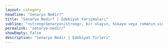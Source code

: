 ```yaml
---
layout: category
headline: "Senaryo Nedir?"
title: "Senaryo Nedir? | Edebiyat Yarışmaları"
subline: "<strong>Senaryo</strong>, bir olayın, hikaye veya romanın sinema tekniği ile uyarlanıp sahnelere bölündüğü, diyaloglar haline getirilen hikayeleştirilmiş yazı türüdür. Olayları belli bir şemaya uygun hazırlanır. Ayrıntılarla ve kişileştirilen karakterlerle konuşmalar yazılır ve olay genişletilir. Sinema teknikleriyle geliştirilen hikaye izleyici gözünden de bakılarak yazılır. "
permalink: "senaryo-nedir/"
showEmpty: false
description: "Senaryo Nedir | Edebiyat Türleri"
---
```



